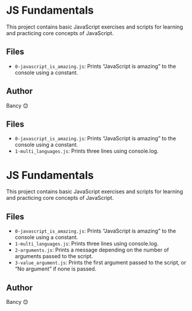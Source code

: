 # JS Fundamentals

This project contains basic JavaScript exercises and scripts for learning and practicing core concepts of JavaScript.

## Files

- `0-javascript_is_amazing.js`: Prints “JavaScript is amazing” to the console using a constant.

## Author

Bancy 😊
## Files

- `0-javascript_is_amazing.js`: Prints “JavaScript is amazing” to the console using a constant.
- `1-multi_languages.js`: Prints three lines using console.log.
# JS Fundamentals

This project contains basic JavaScript exercises and scripts for learning and practicing core concepts of JavaScript.

## Files

- `0-javascript_is_amazing.js`: Prints “JavaScript is amazing” to the console using a constant.
- `1-multi_languages.js`: Prints three lines using console.log.
- `2-arguments.js`: Prints a message depending on the number of arguments passed to the script.
- `3-value_argument.js`: Prints the first argument passed to the script, or “No argument” if none is passed.
## Author

Bancy 😊